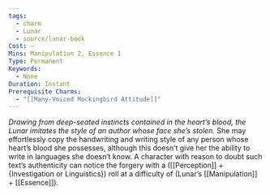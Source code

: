 ```yaml
---
tags:
  - charm
  - Lunar
  - source/lunar-book
Cost: —
Mins: Manipulation 2, Essence 1
Type: Permanent
Keywords:
  - None
Duration: Instant
Prerequisite Charms:
  - "[[Many-Voiced Mockingbird Attitude]]"
---
```

*Drawing from deep-seated instincts contained in the heart’s blood, the Lunar imitates the style of an author whose face she’s stolen.*
She may effortlessly copy the handwriting and writing style of any person whose heart’s blood she possesses, although this doesn’t give her the ability to write in languages she doesn’t know. A character with reason to doubt such text’s authenticity can notice the forgery with a ([[Perception]] + {Investigation or Linguistics}) roll at a difficulty of (Lunar’s [[Manipulation]] + [[Essence]]).